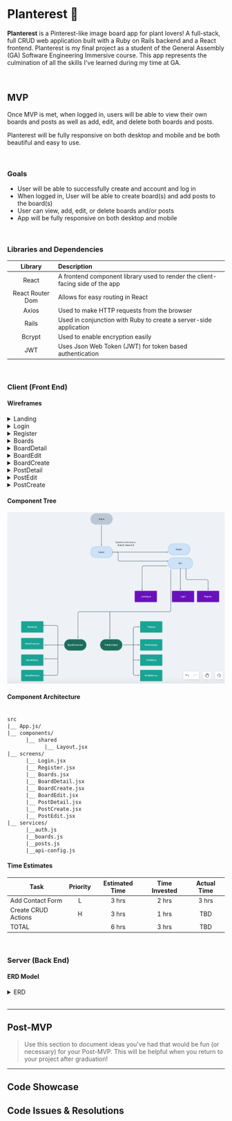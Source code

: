 # Planterest :herb:


**Planterest** is a Pinterest-like image board app for plant lovers! A full-stack, full CRUD web application built with a Ruby on Rails backend and a React frontend. Planterest is my final project as a student of the General Assembly (GA) Software Engineering Immersive course. This app represents the culmination of all the skills I've learned during my time at GA. 


<br>

## MVP

Once MVP is met, when logged in, users will be able to view their own boards and posts as well as add, edit, and delete both boards and posts.

Planterest will be fully responsive on both desktop and mobile and be both beautiful and easy to use. 

<br>

### Goals

- User will be able to successfully create and account and log in
- When logged in, User will be able to create board(s) and add posts to the board(s)
- User can view, add, edit, or delete boards and/or posts
- App will be fully responsive on both desktop and mobile
<br>

### Libraries and Dependencies


|     Library      | Description                                                                    |
| :--------------: | :----------------------------------------------------------------------------  |
|      React        | A frontend component library used to render the client-facing side of the app |
|   React Router Dom   | Allows for easy routing in React                                           |
|      Axios       | Used to make HTTP requests from the browser                                    |
|      Rails       | Used in conjunction with Ruby to create a server-side application              |
|      Bcrypt      | Used to enable encryption easily                                               |
|       JWT        | Uses Json Web Token (JWT) for token based authentication                       |


<br>

### Client (Front End)

#### Wireframes


<details><summary>Landing</summary>
      
![Landing](https://github.com/Hanna-Boorom/planterest/blob/main/Landing%20Wireframes.png)

</details>


<details><summary>Login</summary>
      
![Login](https://github.com/Hanna-Boorom/planterest/blob/main/Login%20Wireframes.png)

</details>


<details><summary>Register</summary>
      
![Register](https://github.com/Hanna-Boorom/planterest/blob/main/Register%20Wireframes.png)

</details>


<details><summary>Boards</summary>
      
![Boards](https://github.com/Hanna-Boorom/planterest/blob/main/Boards%20Wireframes.png)

</details>


<details><summary>BoardDetail</summary>
      
![BoardDetail](https://github.com/Hanna-Boorom/planterest/blob/main/BoardDetail%20Wireframes.png)

</details>

<details><summary>BoardEdit</summary>
      
![BoardEdit](https://github.com/Hanna-Boorom/planterest/blob/main/BoardEdit%20Wireframes.png)

</details>


<details><summary>BoardCreate</summary>
      
![BoardCreate](https://github.com/Hanna-Boorom/planterest/blob/main/BoardCreate%20Wireframes.png)

</details>



<details><summary>PostDetail</summary>
      
![PostDetail](https://github.com/Hanna-Boorom/planterest/blob/main/PostDetail%20Wireframes.png)

</details>


<details><summary>PostEdit</summary>
      
![PostEdit](https://github.com/Hanna-Boorom/planterest/blob/main/PostEdit%20Wireframes.png)

</details>


<details><summary>PostCreate</summary>
      
![Dummy Link](url)

</details>







#### Component Tree
![Component Tree](https://github.com/Hanna-Boorom/planterest/blob/main/Component%20Tree.png)

#### Component Architecture

``` structure

src
|__ App.js/
|__ components/
      |__ shared
            |__ Layout.jsx  
|__ screens/
      |__ Login.jsx
      |__ Register.jsx
      |__ Boards.jsx
      |__ BoardDetail.jsx
      |__ BoardCreate.jsx
      |__ BoardEdit.jsx
      |__ PostDetail.jsx
      |__ PostCreate.jsx
      |__ PostEdit.jsx
|__ services/
      |__auth.js
      |__boards.js
      |__posts.js
      |__api-config.js

```

#### Time Estimates


| Task                | Priority | Estimated Time | Time Invested | Actual Time |
| ------------------- | :------: | :------------: | :-----------: | :---------: |
| Add Contact Form    |    L     |     3 hrs      |     2 hrs     |    3 hrs    |
| Create CRUD Actions |    H     |     3 hrs      |     1 hrs     |     TBD     |
| TOTAL               |          |     6 hrs      |     3 hrs     |     TBD     |


<br>

### Server (Back End)

#### ERD Model

<details><summary>ERD</summary>
      
![Planterest ERD](https://github.com/Hanna-Boorom/planterest/blob/main/Planterest%20ERD.png)

</details>

<br>

***

## Post-MVP

> Use this section to document ideas you've had that would be fun (or necessary) for your Post-MVP. This will be helpful when you return to your project after graduation!

***

## Code Showcase



## Code Issues & Resolutions


